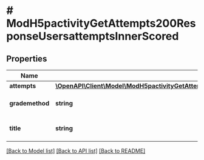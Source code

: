 # # ModH5pactivityGetAttempts200ResponseUsersattemptsInnerScored

## Properties

Name | Type | Description | Notes
------------ | ------------- | ------------- | -------------
**attempts** | [**\OpenAPI\Client\Model\ModH5pactivityGetAttempts200ResponseUsersattemptsInnerScoredAttemptsInner[]**](ModH5pactivityGetAttempts200ResponseUsersattemptsInnerScoredAttemptsInner.md) |  |
**grademethod** | **string** | Scored attempts title | [default to 'null']
**title** | **string** | Scored attempts title |

[[Back to Model list]](../../README.md#models) [[Back to API list]](../../README.md#endpoints) [[Back to README]](../../README.md)
